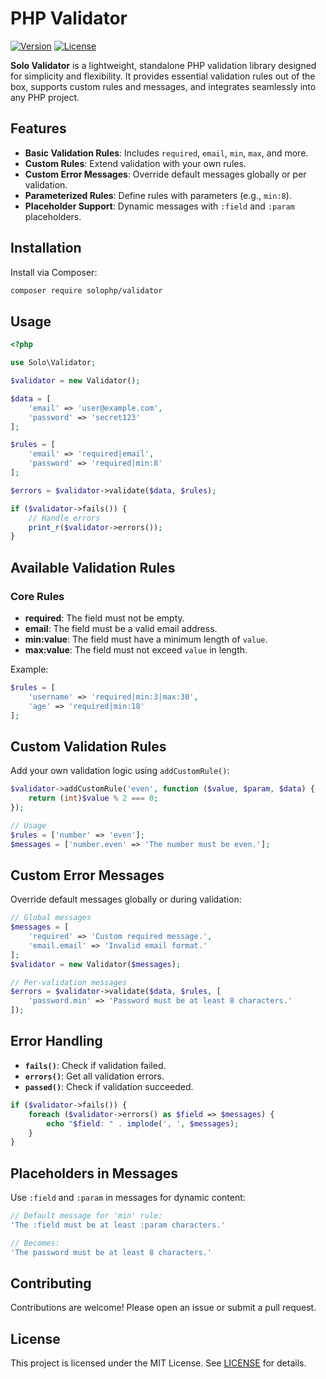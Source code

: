 # PHP Validator

[![Version](https://img.shields.io/badge/version-2.0.0-blue.svg)](https://github.com/solophp/validator)
[![License](https://img.shields.io/badge/license-MIT-green.svg)](https://opensource.org/licenses/MIT)

**Solo Validator** is a lightweight, standalone PHP validation library designed for simplicity and flexibility. It provides essential validation rules out of the box, supports custom rules and messages, and integrates seamlessly into any PHP project.

## Features

- **Basic Validation Rules**: Includes `required`, `email`, `min`, `max`, and more.
- **Custom Rules**: Extend validation with your own rules.
- **Custom Error Messages**: Override default messages globally or per validation.
- **Parameterized Rules**: Define rules with parameters (e.g., `min:8`).
- **Placeholder Support**: Dynamic messages with `:field` and `:param` placeholders.

## Installation

Install via Composer:

```bash
composer require solophp/validator
```

## Usage

```php
<?php

use Solo\Validator;

$validator = new Validator();

$data = [
    'email' => 'user@example.com',
    'password' => 'secret123'
];

$rules = [
    'email' => 'required|email',
    'password' => 'required|min:8'
];

$errors = $validator->validate($data, $rules);

if ($validator->fails()) {
    // Handle errors
    print_r($validator->errors());
}
```

## Available Validation Rules

### Core Rules
- **required**: The field must not be empty.
- **email**: The field must be a valid email address.
- **min:value**: The field must have a minimum length of `value`.
- **max:value**: The field must not exceed `value` in length.

Example:
```php
$rules = [
    'username' => 'required|min:3|max:30',
    'age' => 'required|min:18'
];
```

## Custom Validation Rules

Add your own validation logic using `addCustomRule()`:

```php
$validator->addCustomRule('even', function ($value, $param, $data) {
    return (int)$value % 2 === 0;
});

// Usage
$rules = ['number' => 'even'];
$messages = ['number.even' => 'The number must be even.'];
```

## Custom Error Messages

Override default messages globally or during validation:

```php
// Global messages
$messages = [
    'required' => 'Custom required message.',
    'email.email' => 'Invalid email format.'
];
$validator = new Validator($messages);

// Per-validation messages
$errors = $validator->validate($data, $rules, [
    'password.min' => 'Password must be at least 8 characters.'
]);
```

## Error Handling

- **`fails()`**: Check if validation failed.
- **`errors()`**: Get all validation errors.
- **`passed()`**: Check if validation succeeded.

```php
if ($validator->fails()) {
    foreach ($validator->errors() as $field => $messages) {
        echo "$field: " . implode(', ', $messages);
    }
}
```

## Placeholders in Messages

Use `:field` and `:param` in messages for dynamic content:

```php
// Default message for 'min' rule:
'The :field must be at least :param characters.'

// Becomes:
'The password must be at least 8 characters.'
```

## Contributing

Contributions are welcome! Please open an issue or submit a pull request.

## License

This project is licensed under the MIT License. See [LICENSE](LICENSE) for details.
